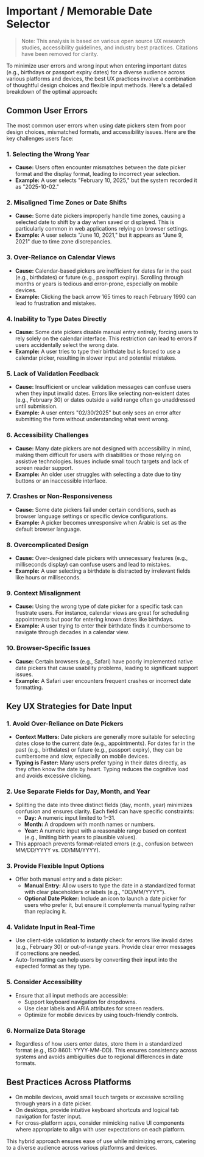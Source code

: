 # Important / Memorable Date Selector

> Note: This analysis is based on various open source UX research studies, accessibility guidelines, and industry best practices. Citations have been removed for clarity.

To minimize user errors and wrong input when entering important dates (e.g., birthdays or passport expiry dates) for a diverse audience across various platforms and devices, the best UX practices involve a combination of thoughtful design choices and flexible input methods. Here's a detailed breakdown of the optimal approach:

## **Common User Errors**

The most common user errors when using date pickers stem from poor design choices, mismatched formats, and accessibility issues. Here are the key challenges users face:

### **1. Selecting the Wrong Year**

- **Cause:** Users often encounter mismatches between the date picker format and the display format, leading to incorrect year selection.
- **Example:** A user selects "February 10, 2025," but the system recorded it as "2025-10-02."

### **2. Misaligned Time Zones or Date Shifts**

- **Cause:** Some date pickers improperly handle time zones, causing a selected date to shift by a day when saved or displayed. This is particularly common in web applications relying on browser settings.
- **Example:** A user selects "June 10, 2021," but it appears as "June 9, 2021" due to time zone discrepancies.

### **3. Over-Reliance on Calendar Views**

- **Cause:** Calendar-based pickers are inefficient for dates far in the past (e.g., birthdates) or future (e.g., passport expiry). Scrolling through months or years is tedious and error-prone, especially on mobile devices.
- **Example:** Clicking the back arrow 165 times to reach February 1990 can lead to frustration and mistakes.

### **4. Inability to Type Dates Directly**

- **Cause:** Some date pickers disable manual entry entirely, forcing users to rely solely on the calendar interface. This restriction can lead to errors if users accidentally select the wrong date.
- **Example:** A user tries to type their birthdate but is forced to use a calendar picker, resulting in slower input and potential mistakes.

### **5. Lack of Validation Feedback**

- **Cause:** Insufficient or unclear validation messages can confuse users when they input invalid dates. Errors like selecting non-existent dates (e.g., February 30) or dates outside a valid range often go unaddressed until submission.
- **Example:** A user enters "02/30/2025" but only sees an error after submitting the form without understanding what went wrong.

### **6. Accessibility Challenges**

- **Cause:** Many date pickers are not designed with accessibility in mind, making them difficult for users with disabilities or those relying on assistive technologies. Issues include small touch targets and lack of screen reader support.
- **Example:** An older user struggles with selecting a date due to tiny buttons or an inaccessible interface.

### **7. Crashes or Non-Responsiveness**

- **Cause:** Some date pickers fail under certain conditions, such as browser language settings or specific device configurations.
- **Example:** A picker becomes unresponsive when Arabic is set as the default browser language.

### **8. Overcomplicated Design**

- **Cause:** Over-designed date pickers with unnecessary features (e.g., milliseconds display) can confuse users and lead to mistakes.
- **Example:** A user selecting a birthdate is distracted by irrelevant fields like hours or milliseconds.

### **9. Context Misalignment**

- **Cause:** Using the wrong type of date picker for a specific task can frustrate users. For instance, calendar views are great for scheduling appointments but poor for entering known dates like birthdays.
- **Example:** A user trying to enter their birthdate finds it cumbersome to navigate through decades in a calendar view.

### **10. Browser-Specific Issues**

- **Cause:** Certain browsers (e.g., Safari) have poorly implemented native date pickers that cause usability problems, leading to significant support issues.
- **Example:** A Safari user encounters frequent crashes or incorrect date formatting.

## **Key UX Strategies for Date Input**

### **1. Avoid Over-Reliance on Date Pickers**

- **Context Matters:** Date pickers are generally more suitable for selecting dates close to the current date (e.g., appointments). For dates far in the past (e.g., birthdates) or future (e.g., passport expiry), they can be cumbersome and slow, especially on mobile devices.
- **Typing is Faster:** Many users prefer typing in their dates directly, as they often know the date by heart. Typing reduces the cognitive load and avoids excessive clicking.

### **2. Use Separate Fields for Day, Month, and Year**

- Splitting the date into three distinct fields (day, month, year) minimizes confusion and ensures clarity. Each field can have specific constraints:
  - **Day:** A numeric input limited to 1–31.
  - **Month:** A dropdown with month names or numbers.
  - **Year:** A numeric input with a reasonable range based on context (e.g., limiting birth years to plausible values).
- This approach prevents format-related errors (e.g., confusion between MM/DD/YYYY vs. DD/MM/YYYY).

### **3. Provide Flexible Input Options**

- Offer both manual entry and a date picker:
  - **Manual Entry:** Allow users to type the date in a standardized format with clear placeholders or labels (e.g., "DD/MM/YYYY").
  - **Optional Date Picker:** Include an icon to launch a date picker for users who prefer it, but ensure it complements manual typing rather than replacing it.

### **4. Validate Input in Real-Time**

- Use client-side validation to instantly check for errors like invalid dates (e.g., February 30) or out-of-range years. Provide clear error messages if corrections are needed.
- Auto-formatting can help users by converting their input into the expected format as they type.

### **5. Consider Accessibility**

- Ensure that all input methods are accessible:
  - Support keyboard navigation for dropdowns.
  - Use clear labels and ARIA attributes for screen readers.
  - Optimize for mobile devices by using touch-friendly controls.

### **6. Normalize Data Storage**

- Regardless of how users enter dates, store them in a standardized format (e.g., ISO 8601: YYYY-MM-DD). This ensures consistency across systems and avoids ambiguities due to regional differences in date formats.

## **Best Practices Across Platforms**

- On mobile devices, avoid small touch targets or excessive scrolling through years in a date picker.
- On desktops, provide intuitive keyboard shortcuts and logical tab navigation for faster input.
- For cross-platform apps, consider mimicking native UI components where appropriate to align with user expectations on each platform.

This hybrid approach ensures ease of use while minimizing errors, catering to a diverse audience across various platforms and devices.
